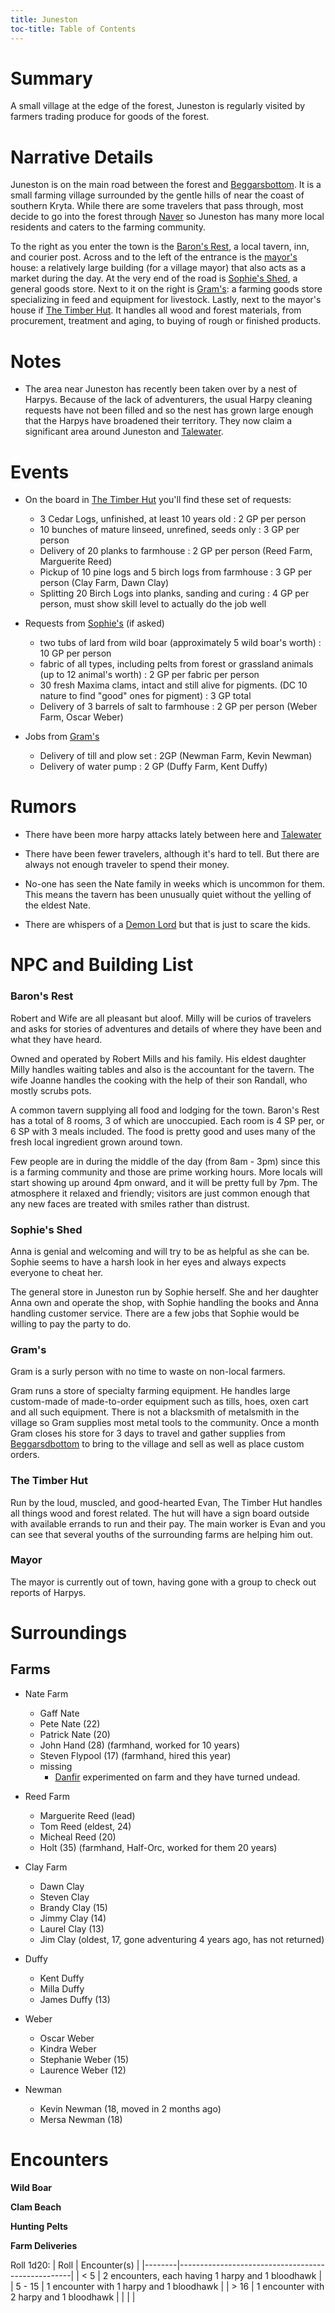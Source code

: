```yaml
---
title: Juneston
toc-title: Table of Contents
---
```


# Summary

A small village at the edge of the forest, Juneston is regularly visited by farmers trading produce for goods of the forest.

# Narrative Details

Juneston is on the main road between the forest and [Beggarsbottom](../places/beggarsbottom/story.md). It is a small farming village surrounded by the gentle hills of near the coast of southern Kryta. While there are some travelers that pass through, most decide to go into the forest through [Naver](../places/naver.md) so Juneston has many more local residents and caters to the farming community.

To the right as you enter the town is the [Baron's Rest](#barons-rest), a local tavern, inn, and courier post. Across and to the left of the entrance is the [mayor's](#mayor) house: a relatively large building (for a village mayor) that also acts as a market during the day. At the very end of the road is [Sophie's Shed](#sophies-shed), a general goods store. Next to it on the right is [Gram's](#grams): a farming goods store specializing in feed and equipment for livestock. Lastly, next to the mayor's house if [The Timber Hut](#the-timeber-hut). It handles all wood and forest materials, from procurement, treatment and aging, to buying of rough or finished products.

# Notes

- The area near Juneston has recently been taken over by a nest of Harpys. Because of the lack of adventurers, the usual Harpy cleaning requests have not been filled and so  the nest has grown large enough that the Harpys have broadened their territory. They now claim a significant area around Juneston and [Talewater](../places/talewater.md).

# Events

- On the board in [The Timber Hut](#the-timeber-hut) you'll find these set of requests:
  - 3 Cedar Logs, unfinished, at least 10 years old : 2 GP per person
  - 10 bunches of mature linseed, unrefined, seeds only : 3 GP per person
  - Delivery of 20 planks to farmhouse : 2 GP per person (Reed Farm, Marguerite Reed)
  - Pickup of 10 pine logs and 5 birch logs from farmhouse : 3 GP per person (Clay Farm, Dawn Clay)
  - Splitting 20 Birch Logs into planks, sanding and curing : 4 GP per person, must show skill level to actually do the job well
  
- Requests from [Sophie's](#sophies) (if asked)
  - two tubs of lard from wild boar (approximately 5 wild boar's worth) : 10 GP per person
  - fabric of all types, including pelts from forest or grassland animals (up to 12 animal's worth) : 2 GP per fabric per person
  - 30 fresh Maxima clams, intact and still alive for pigments. (DC 10 nature to find "good" ones for pigment) : 3 GP total
  - Delivery of 3 barrels of salt to farmhouse : 2 GP per person (Weber Farm, Oscar Weber)

- Jobs from [Gram's](#grams)
  - Delivery of till and plow set :  2GP  (Newman Farm, Kevin Newman)
  - Delivery of water pump : 2 GP (Duffy Farm, Kent Duffy)
  

# Rumors

- There have been more harpy attacks lately between here and [Talewater](../places/talewater.md)

- There have been fewer travelers, although it's hard to tell. But there are always not enough traveler to spend their money.

- No-one has seen the Nate family in weeks which is uncommon for them. This means the tavern has been unusually quiet without the yelling of the eldest Nate.

- There are whispers of a [Demon Lord](../setting-world/demon-lord.md) but that is just to scare the kids.


# NPC and Building List

### Baron's Rest

Robert and Wife are all pleasant but aloof. Milly will be curios of travelers and asks for stories of adventures and details of where they have been and what they have heard.

Owned and operated by Robert Mills and his family. His eldest daughter Milly handles waiting tables and also is the accountant for the tavern. The wife Joanne handles the cooking with the help of their son Randall, who mostly scrubs pots.

A common tavern supplying all food and lodging for the town. Baron's Rest has a total of 8 rooms, 3 of which are unoccupied. Each room is 4 SP per, or 6 SP with 3 meals included. The food is pretty good and uses many of the fresh local ingredient grown around town. 

Few people are in during the middle of the day (from 8am - 3pm) since this is a farming community and those are prime working hours. More locals will start showing up around 4pm onward, and it will be pretty full by 7pm. The atmosphere it relaxed and friendly; visitors are just common enough that any new faces are treated with smiles rather than distrust. 


### Sophie's Shed

Anna is genial and welcoming and will try to be as helpful as she can be. Sophie seems to have a harsh look in her eyes and always expects everyone to cheat her.

The general store in Juneston run by Sophie herself. She and her daughter Anna own and operate the shop, with Sophie handling the books and Anna handling customer service. There are a few jobs that Sophie would be willing to pay the party to do.

### Gram's

Gram is a surly person with no time to waste on non-local farmers.

Gram runs a store of specialty farming equipment. He handles large custom-made of made-to-order equipment such as tills, hoes, oxen cart and all such equipment. There is not a blacksmith of metalsmith in the village so Gram supplies most metal tools to the community. Once a month Gram closes his store for 3 days to travel and gather supplies from [Beggarsdbottom](../places/beggarsbottom/story.md) to bring to the village and sell as well as place custom orders.

### The Timber Hut

Run by the loud, muscled, and good-hearted Evan, The Timber Hut handles all things wood and forest related. The hut will have a sign board outside with available errands to run and their pay. The main worker is Evan and you can see that several youths of the surrounding farms are helping him out.

### Mayor

The mayor is currently out of town, having gone with a group to check out reports of Harpys.


# Surroundings

## Farms

- Nate Farm
  - Gaff Nate
  - Pete Nate (22)
  - Patrick Nate (20)
  - John Hand (28) (farmhand, worked for 10 years)
  - Steven Flypool (17) (farmhand, hired this year)
  - missing
	- [Danfir](../characters/danfir-rootbreaker.md) experimented on farm and they have turned undead.
  
- Reed Farm
  - Marguerite Reed (lead)
  - Tom Reed (eldest, 24)
  - Micheal Reed (20)
  - Holt (35) (farmhand, Half-Orc, worked for them 20 years)

- Clay Farm
  - Dawn Clay
  - Steven Clay
  - Brandy Clay (15)
  - Jimmy Clay (14)
  - Laurel Clay (13)
  - Jim Clay (oldest, 17, gone adventuring 4 years ago, has not returned)
  
- Duffy
  - Kent Duffy
  - Milla Duffy
  - James Duffy (13)
  
- Weber
  - Oscar Weber
  - Kindra Weber
  - Stephanie Weber (15)
  - Laurence Weber (12)
  
- Newman
  - Kevin Newman (18, moved in 2 months ago)
  - Mersa Newman (18)


# Encounters

**Wild Boar**

**Clam Beach**

**Hunting Pelts**

**Farm Deliveries**

Roll 1d20:
| Roll   | Encounter(s)                                      |
|--------|---------------------------------------------------|
| < 5    | 2 encounters, each having 1 harpy and 1 bloodhawk |
| 5 - 15 | 1 encounter with 1 harpy and 1 bloodhawk          |
| > 16   | 1 encounter with 2 harpy and 1 bloodhawk          |
|        |                                                   |
